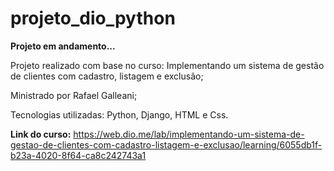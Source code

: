# projeto_dio_python

**Projeto em andamento...**

Projeto realizado com base no curso: Implementando um sistema de gestão de clientes com cadastro, listagem e exclusão;

Ministrado por Rafael Galleani;

Tecnologias utilizadas: Python, Django, HTML e Css.



**Link do curso:**
https://web.dio.me/lab/implementando-um-sistema-de-gestao-de-clientes-com-cadastro-listagem-e-exclusao/learning/6055db1f-b23a-4020-8f64-ca8c242743a1

